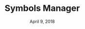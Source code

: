 ---
date: April 9, 2018
title: Symbols Manager
link: https://gumroad.com/l/sketch-symbols-manager
image: images/tools/symbols-manager.jpg
description: Keep your symbols clean and tidy. A fast and easy way to manage all your symbols. No more hassle with long and complex symbols name, or renaming tons of symbols because you misspelled a folder name.
tags:
- sketch
type: Plugin

# ================================
# TOOLS CATEGORIES AVAILABLE
# ================================
# - design
# - development
# - documentation
# - frameworks
# - sketch
#   type: Plugin
#   type: Sketch File
# ================================
---